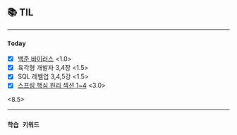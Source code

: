
## 📚 TIL

---
### `Today`
- [X] [백준 바이러스](https://www.acmicpc.net/problem/2606) <1.0>
- [X] 육각형 개발자 3,4장 <1.5>
- [X] SQL 레벨업 3,4,5강 <1.5>
- [X] [스프링 핵심 원리 섹션 1~4](https://www.inflearn.com/course/%EC%8A%A4%ED%94%84%EB%A7%81-%ED%95%B5%EC%8B%AC-%EC%9B%90%EB%A6%AC-%EA%B8%B0%EB%B3%B8%ED%8E%B8?_gl=1*14vy9ir*_ga*MTcyOTY0MDA5NC4xNjkyOTEzMDUz*_ga_85V6SRKGJV*MTY5MjkxMzA1Mi4xLjEuMTY5Mjk5Nzg2MS42MC4wLjA.) <3.0>

<8.5>

---

### `학습 키워드`
